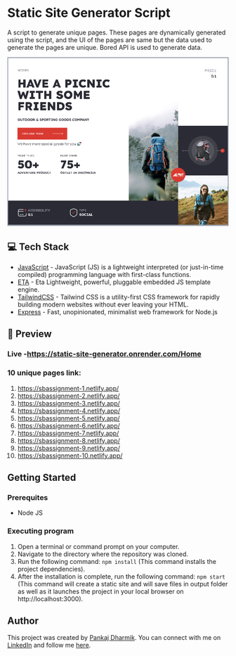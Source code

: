 # Static Site Generator Script


A script to generate unique pages. These pages are dynamically generated using the script, and the UI of the pages are same but the data used to generate the pages are unique. Bored API is used to generate data.

![Model](https://github.com/pankajdharmik4/static-site-generator/blob/9dfbf056d2d062b49ad902d2e1a41609fb3e65ee/static-site-generator.png)

## 💻 Tech Stack

- [JavaScript](https://developer.mozilla.org/en-US/docs/Web/JavaScript) - JavaScript (JS) is a lightweight interpreted (or just-in-time compiled) programming language with first-class functions.
- [ETA](https://eta.js.org/) - Eta Lightweight, powerful, pluggable embedded JS template engine.
- [TailwindCSS](https://tailwindcss.com) - Tailwind CSS is a utility-first CSS framework for rapidly building modern websites without ever leaving your HTML.
- [Express](https://expressjs.com/)  - Fast, unopinionated, minimalist web framework for Node.js

## 👀 Preview

### Live -https://static-site-generator.onrender.com/Home
### 10 unique pages link:
1.  https://sbassignment-1.netlify.app/
2.  https://sbassignment-2.netlify.app/
3.  https://sbassignment-3.netlify.app/
4.  https://sbassignment-4.netlify.app/
5.  https://sbassignment-5.netlify.app/
6.  https://sbassignment-6.netlify.app/
7.  https://sbassignment-7.netlify.app/
8.  https://sbassignment-8.netlify.app/
9.  https://sbassignment-9.netlify.app/
10.  https://sbassignment-10.netlify.app/

## Getting Started

### Prerequites

* Node JS


### Executing program

1. Open a terminal or command prompt on your computer.
2. Navigate to the directory where the repository was cloned.
3. Run the following command: `npm install` (This command installs the project dependencies).
4. After the installation is complete, run the following command: `npm start` (This command will create a static site and will save files in output folder as well as it launches the project in your local browser on http://localhost:3000).

## Author

This project was created by [Pankaj Dharmik](https://github.com/pankajdharmik4). You can connect with me on [LinkedIn](https://www.linkedin.com/in/pankaj-dharmik-210a20162/) and follow me [here](https://github.com/pankajdharmik4).
